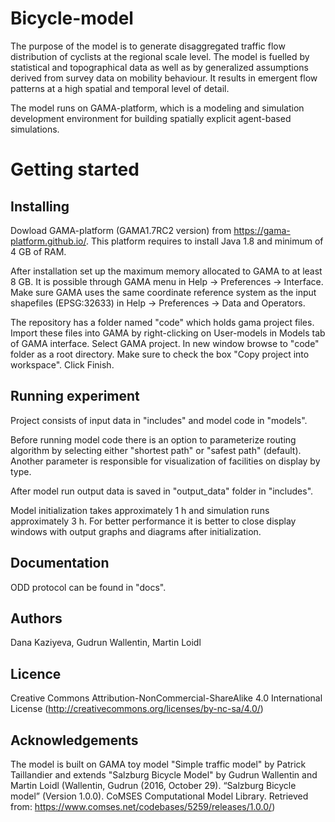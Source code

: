 # Bicycle-model

The purpose of the model is to generate disaggregated traffic flow distribution of cyclists at the regional scale level. The model is fuelled by statistical and topographical data as well as by generalized assumptions derived from survey data on mobility behaviour. It results in emergent flow patterns at a high spatial and temporal level of detail.

The model runs on GAMA-platform, which is a modeling and simulation development environment for building spatially explicit agent-based simulations.

# Getting started

## Installing
Dowload GAMA-platform (GAMA1.7RC2 version) from https://gama-platform.github.io/. This platform requires to install Java 1.8 and minimum of 4 GB of RAM.

After installation set up the maximum memory allocated to GAMA to at least 8 GB. It is possible through GAMA menu in Help -> Preferences -> Interface. Make sure GAMA uses the same coordinate reference system as the input shapefiles (EPSG:32633) in Help -> Preferences -> Data and Operators.

The repository has a folder named "code" which holds gama project files. Import these files into GAMA by right-clicking on User-models in Models tab of GAMA interface. Select GAMA project. In new window browse to "code" folder as a root directory. Make sure to check the box "Copy project into workspace". Click Finish.

## Running experiment

Project consists of input data in "includes" and model code in "models". 

Before running model code there is an option to parameterize routing algorithm by selecting either "shortest path" or "safest path" (default). Another parameter is responsible for visualization of facilities on display by type.

After model run output data is saved in "output_data" folder in "includes".

Model initialization takes approximately 1 h and simulation runs approximately 3 h. For better performance it is better to close display windows with output graphs and diagrams after initialization.

## Documentation

ODD protocol can be found in "docs".

## Authors

Dana Kaziyeva, Gudrun Wallentin, Martin Loidl

## Licence

Creative Commons Attribution-NonCommercial-ShareAlike 4.0 International License (http://creativecommons.org/licenses/by-nc-sa/4.0/)

## Acknowledgements

The model is built on GAMA toy model "Simple traffic model" by Patrick Taillandier and extends "Salzburg Bicycle Model" by Gudrun Wallentin and Martin Loidl (Wallentin, Gudrun (2016, October 29). “Salzburg Bicycle model” (Version 1.0.0). CoMSES Computational Model Library. Retrieved from: https://www.comses.net/codebases/5259/releases/1.0.0/)
